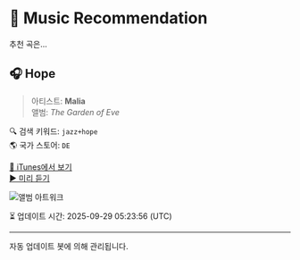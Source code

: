 
# 🎵 Music Recommendation

추천 곡은...

## 🎧 Hope  
> 아티스트: **Malia**  
> 앨범: _The Garden of Eve_  

🔍 검색 키워드: `jazz+hope`  
🌎 국가 스토어: `DE`

[🔗 iTunes에서 보기](https://music.apple.com/de/album/hope/1489381664?i=1489381666&uo=4)  
[▶️ 미리 듣기](https://audio-ssl.itunes.apple.com/itunes-assets/AudioPreview122/v4/d5/9d/d6/d59dd6e9-0d9b-9e72-a2bd-56fcb047b930/mzaf_17295990423693925470.plus.aac.p.m4a)

![앨범 아트워크](https://is1-ssl.mzstatic.com/image/thumb/Music114/v4/2e/2b/29/2e2b299d-b74f-71b0-ee6c-8ca271ef00ae/cover.jpg/100x100bb.jpg)

⏳ 업데이트 시간: 2025-09-29 05:23:56 (UTC)

---
자동 업데이트 봇에 의해 관리됩니다.
